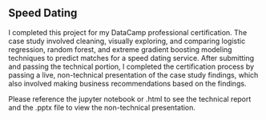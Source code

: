 ## Speed Dating
I completed this project for my DataCamp professional certification.  The case study involved cleaning, visually exploring, and comparing logistic regression, random forest, and extreme gradient boosting modeling techniques to predict matches for a speed dating service.  After submitting and passing the technical portion, I completed the certification process by passing a live, non-technical presentation of the case study findings, which also involved making business recommendations based on the findings.  

Please reference the jupyter notebook or .html to see the technical report and the .pptx file to view the non-technical presentation.
